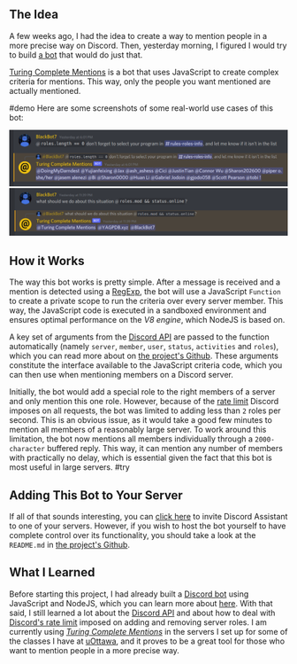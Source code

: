 ## The Idea

A few weeks ago, I had the idea to create a way to mention people in a more precise way on Discord. Then, yesterday morning, I figured I would try to build [a bot](https://github.com/Bricktech2000/Turing-Complete-Mentions) that would do just that.

[Turing Complete Mentions](https://github.com/Bricktech2000/Turing-Complete-Mentions) is a bot that uses JavaScript to create complex criteria for mentions. This way, only the people you want mentioned are actually mentioned.

#demo
Here are some screenshots of some real-world use cases of this bot:

![mentioning everyone with no roles](ksnip_20220111-113736.png)
![mentioning currently active moderators](ksnip_20220111-113811.png)

## How it Works

The way this bot works is pretty simple. After a message is received and a mention is detected using a [RegExp](https://developer.mozilla.org/en-US/docs/Web/JavaScript/Reference/Global_Objects/RegExp), the bot will use a JavaScript `Function` to create a private scope to run the criteria over every server member. This way, the JavaScript code is executed in a sandboxed environment and ensures optimal performance on the _V8 engine_, which NodeJS is based on.

A key set of arguments from the [Discord API](https://discord.com/developers/docs/intro) are passed to the function automatically (namely `server`, `member`, `user`, `status`, `activities` and `roles`), which you can read more about on [the project's Github](https://github.com/Bricktech2000/Turing-Complete-Mentions#argument-structure). These arguments constitute the interface available to the JavaScript criteria code, which you can then use when mentioning members on a Discord server.

Initially, the bot would add a special role to the right members of a server and only mention this one role. However, because of the [rate limit](https://discord.com/developers/docs/topics/rate-limits) Discord imposes on all requests, the bot was limited to adding less than `2` roles per second. This is an obvious issue, as it would take a good few minutes to mention all members of a reasonably large server. To work around this limitation, the bot now mentions all members individually through a `2000-character` buffered reply. This way, it can mention any number of members with practically no delay, which is essential given the fact that this bot is most useful in large servers.
#try

## Adding This Bot to Your Server

If all of that sounds interesting, you can [click here](https://discord.com/api/oauth2/authorize?client_id=930143352370921532&permissions=8&scope=bot) to invite Discord Assistant to one of your servers. However, if you wish to host the bot yourself to have complete control over its functionality, you should take a look at the `README.md` in [the project's Github](https://github.com/Bricktech2000/Turing-Complete-Mentions).

## What I Learned

Before starting this project, I had already built a [Discord bot](../Discord-Assistant/) using JavaScript and NodeJS, which you can learn more about [here](../Discord-Assistant/). With that said, I still learned a lot about the [Discord API](https://discord.com/developers/docs/intro) and about how to deal with [Discord's rate limit](https://discord.com/developers/docs/topics/rate-limits) imposed on adding and removing server roles. I am currently using [_Turing Complete Mentions_](https://github.com/Bricktech2000/Turing-Complete-Mentions) in the servers I set up for some of the classes I have at [uOttawa](https://uottawa.ca/), and it proves to be a great tool for those who want to mention people in a more precise way.
